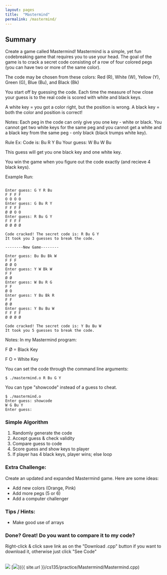 ```yaml
---
layout: pages
title:  "Mastermind"
permalink: /mastermind/
---
```


## Summary 

Create a game called Mastermind! Mastermind is a simple, yet fun codebreaking game that requires you to use your head.
The goal of the game is to crack a secret code consisting of a row of four colored pegs (you can have two or more of the same color). 

The code may be chosen from these colors: Red (R), White (W), Yellow (Y), Green (G), Blue (Bu), and Black (Bk)

You start off by guessing the code. Each time the measure of how close your guess is to the real code is scored 
with white and black keys. 

A white key = you got a color right, but the position is wrong.
A black key = both the color and position is correct!

Notes:
Each peg in the code can only give you one key - white or black.
You cannot get two white keys for the same peg and you cannot get a white and a black key from the same peg - only black (black trumps white key).

Rule Ex:
  Code is:     Bu R Y Bu
  Your guess:  W Bu W Bu

  This guess will get you one black key and one white key.

You win the game when you figure out the code exactly (and recieve 4 black keys).

Example Run:

```
   
Enter guess: G Y R Bu
F F F F 
O O O O 
Enter guess: G Bu R Y
F F F F 
Ø Ø O O 
Enter guess: R Bu G Y
F F F F 
Ø Ø Ø Ø 

Code cracked! The secret code is: R Bu G Y 
It took you 3 guesses to break the code.

--------New Game--------

Enter guess: Bu Bu Bk W
F F F 
Ø Ø O 
Enter guess: Y W Bk W
F F 
Ø Ø 
Enter guess: W Bu R G
F F 
Ø O 
Enter guess: Y Bu Bk R
F F 
Ø Ø 
Enter guess: Y Bu Bu W
F F F F 
Ø Ø Ø Ø 

Code cracked! The secret code is: Y Bu Bu W 
It took you 5 guesses to break the code.

```
Notes: In my Mastermind program:

F
Ø   = Black Key

F
O   = White Key

You can set the code through the command line arguments:

```
$ ./mastermind.o R Bu G Y
```
You can type "showcode" instead of a guess to cheat.

```
$ ./mastermind.o
Enter guess: showcode
W G Bu Y 
Enter guess: 
```

### Simple Algorithm
1. Randomly generate the code
2. Accept guess & check validity
3. Compare guess to code
4. Score guess and show keys to player
5. If player has 4 black keys, player wins; else loop

### Extra Challenge:
Create an updated and expanded Mastermind game. Here are some ideas:
  - Add new colors (Orange, Pink) 
  - Add more pegs (5 or 6) 
  - Add a computer challenger
         
### Tips / Hints:
- Make good use of arrays

### Done? Great! Do you want to compare it to my code?
Right-click & click save link as on the "Download .cpp" button if you want to download it, otherwise just click "See Code" <br><br>

[<img src="https://dabuttonfactory.com/button.png?t=See+Code&f=Roboto&ts=24&tc=444&hp=20&vp=8&c=5&bgt=unicolored&bgc=9ddcff&be=1">](https://jeungsook.github.io/cs135/mastermindcode/) [<img src="https://dabuttonfactory.com/button.png?t=Download+.cpp&f=Roboto&ts=24&tc=444&hp=20&vp=8&c=5&bgt=unicolored&bgc=9ddcff&be=1">]({{ site.url }}/cs135/practice/Mastermind/Mastermind.cpp)
